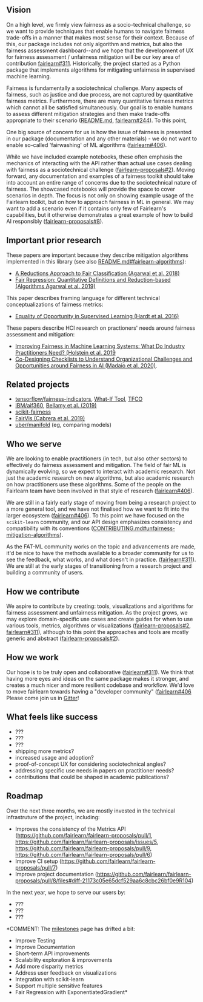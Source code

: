 ## Vision
On a high level, we firmly view fairness as a socio-technical challenge, so we want to provide techniques that enable humans to navigate fairness trade-offs in a manner that makes most sense for their context. Because of this, our package includes not only algorithm and metrics, but also the fairness assessment dashboard--and we hope that the development of UX for fairness assessment / unfairness mitigation will be our key area of contribution [fairlearn#311](https://github.com/fairlearn/fairlearn/issues/311#issuecomment-592716247).  Historically, the project started as a Python package that implements algorithms for mitigating unfairness in supervised machine learning.

Fairness is fundamentally a sociotechnical challenge. Many aspects of fairness, such as justice and due process, are not captured by quantitative fairness metrics. Furthermore, there are many quantitative fairness metrics which cannot all be satisfied simultaneously. Our goal is to enable humans to assess different mitigation strategies and then make trade-offs appropriate to their scenario ([README.md](https://github.com/fairlearn/fairlearn#what-we-mean-by-fairness), [fairlearn#244](https://github.com/fairlearn/fairlearn/issues/244#issuecomment-575309920)).  To this point, 

One big source of concern for us is how the issue of fairness is presented in our package (documentation and any other materials) - we do not want to enable so-called 'fairwashing' of ML algorithms ([fairlearn#406](https://github.com/fairlearn/fairlearn/issues/406#issuecomment-623541578)).

While we have included example notebooks, these often emphasis the mechanics of interacting with the API rather than actual use cases dealing with fairness as a sociotechnical challenge ([fairlearn-proposals#2](https://github.com/fairlearn/fairlearn-proposals/issues/2#issuecomment-594941077)).  Moving forward, any documentation and examples of a fairness toolkit should take into account an entire range of concerns due to the sociotechnical nature of fairness. The showcased notebooks will provide the space to cover scenarios in depth. The focus is not only on showing example usage of the Fairlearn toolkit, but on how to approach fairness in ML in general. We may want to add a scenario even if it contains only few of Fairlearn's capabilities, but it otherwise demonstrates a great example of how to build AI responsibly ([fairlearn-proposals#8](https://github.com/fairlearn/fairlearn-proposals/pull/8/files#diff-21173c05e65dcf529aa6c8cbc26bf0e9R104)).


## Important prior research
These papers are important because they describe mitigation algorithms implemented in this library (see also [README.md#fairlearn-algorithms](https://github.com/fairlearn/fairlearn#fairlearn-algorithms)):
- [A Reductions Approach to Fair Classification (Agarwal et al. 2018)](https://arxiv.org/abs/1803.02453)
- [Fair Regression: Quantitative Definitions and Reduction-based (Algorithms Agarwal et al. 2019)](https://arxiv.org/abs/1905.12843)

This paper describes framing language for different technical conceptualizations of fairness metrics:
- [Equality of Opportunity in Supervised Learning (Hardt et al. 2016)](https://arxiv.org/abs/1610.02413)

These papers describe HCI research on practioners' needs around fairness assessment and mitigation:
- [Improving Fairness in Machine Learning Systems: What Do Industry Practitioners Need? (Holstein et al. 2019](https://arxiv.org/pdf/1812.05239.pdf)
- [Co-Designing Checklists to Understand Organizational Challenges and Opportunities around Fairness in AI (Madaio et al. 2020)](http://www.jennwv.com/papers/checklists.pdf).


## Related projects
- [tensorflow/fairness-indicators](https://github.com/tensorflow/fairness-indicators), [What-If Tool](https://arxiv.org/pdf/1907.04135.pdf), [TFCO](https://github.com/google-research/tensorflow_constrained_optimization/blob/master/README.md)
- [IBM/aif360](https://github.com/IBM/aif360), [Bellamy et al. (2019)](https://arxiv.org/abs/1810.01943)
- [scikit-fairness](https://github.com/koaning/scikit-fairness)
- [FairVis (Cabrera et al. 2019)](https://arxiv.org/pdf/1904.05419.pdf)
- [uber/manifold](https://github.com/uber/manifold) (eg, comparing models)


## Who we serve
We are looking to enable practitioners (in tech, but also other sectors) to effectively do fairness assessment and mitigation.  The field of fair ML is dynamically evolving, so we expect to interact with academic research.  Not just the academic research on new algorithms, but also academic research on how practitioners use these algorithms. Some of the people on the Fairlearn team have been involved in that style of research ([fairlearn#406](https://github.com/fairlearn/fairlearn/issues/406#issuecomment-623597208)).

We are still in a fairly early stage of moving from being a research project to a more general tool, and we have not finalised how we want to fit into the larger ecosystem ([fairlearn#406](https://github.com/fairlearn/fairlearn/issues/406#issuecomment-623541578)).  To this point we have focused on the `scikit-learn` community, and our API design emphasizes consistency and compatibility with its conventions ([CONTRIBUTING.md#unfairness-mitigation-algorithms](https://github.com/fairlearn/fairlearn/blob/master/CONTRIBUTING.md#unfairness-mitigation-algorithms)).

As the FAT-ML community works on the topic and advancements are made, it'd be nice to have the methods available to a broader community for us to see the feedback, what works, and what doesn't in practice. ([fairlearn#311](https://github.com/fairlearn/fairlearn/issues/311#issuecomment-592401451)).  We are still at the early stages of transitioning from a research project and building a community of users.


## How we contribute
We aspire to contribute by creating: tools, visualizations and algorithms for fairness assessment and unfairness mitigation.  As the project grows, we may explore domain-specific use cases and create guides for when to use various tools, metrics, algorithms or visualizations ([fairlearn-proposals#2](https://github.com/fairlearn/fairlearn/issues/311#issuecomment-592716247), [fairlearn#311](https://github.com/fairlearn/)), although to this point the approaches and tools are mostly generic and abstract ([fairlearn-proposals#2](https://github.com/fairlearn/fairlearn-proposals/issues/2#issuecomment-594941077)).



## How we work
Our hope is to be truly open and collaborative ([fairlearn#311](https://github.com/fairlearn/fairlearn/issues/311#issuecomment-592716247)).
We think that having more eyes and ideas on the same package makes it stronger, and creates a much nicer and more resilient codebase and workflow.
We'd love to move fairlearn towards having a "developer community" ([fairlearn#406](https://github.com/fairlearn/fairlearn/issues/406#issuecomment-623650648)
Please come join us in [Gitter](https://gitter.im/fairlearn/community)!


## What feels like success
- ???
- ???
- ???
- shipping more metrics?
- increased usage and adoption?
- proof-of-concept UX for considering sociotechnical angles?
- addressing specific use needs in papers on practitioner needs?
- contributions that could be shaped in academic publications?


## Roadmap
Over the next three months, we are mostly invested in the technical infrastruture of the project, including:
- Improves the consistency of the Metrics API (https://github.com/fairlearn/fairlearn-proposals/pull/1, https://github.com/fairlearn/fairlearn-proposals/issues/5, https://github.com/fairlearn/fairlearn-proposals/pull/9, https://github.com/fairlearn/fairlearn-proposals/pull/6)
- Improve CI setup (https://github.com/fairlearn/fairlearn-proposals/pull/7)
- Improve project documentation (https://github.com/fairlearn/fairlearn-proposals/pull/8/files#diff-21173c05e65dcf529aa6c8cbc26bf0e9R104)

In the next year, we hope to serve our users by:
- ???
- ???
- ???

*COMMENT: The [milestones](https://github.com/fairlearn/fairlearn/milestones) page has drifted a bit:
- Improve Testing
- Improve Documentation
- Short-term API improvements
- Scalability exploration & improvements
- Add more disparity metrics
- Address user feedback on visualizations
- Integration with scikit-learn
- Support multiple sensitive features
- Fair Regression with ExponentiatedGradient*

